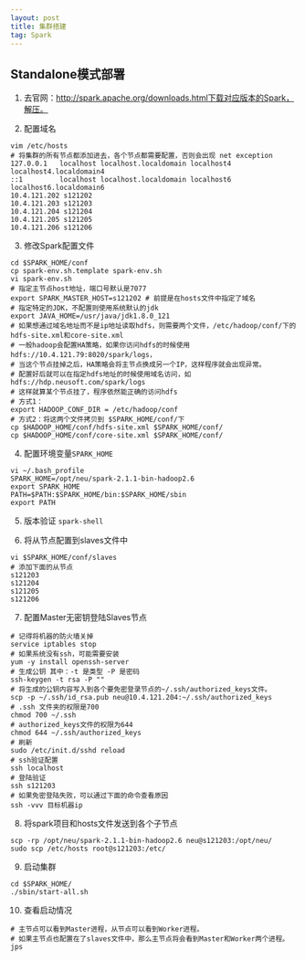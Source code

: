 ```yaml
---
layout: post
title: 集群搭建
tag: Spark
---
```


## Standalone模式部署
1. 去官网：http://spark.apache.org/downloads.html下载对应版本的Spark，解压。

2. 配置域名
```shell
vim /etc/hosts
# 将集群的所有节点都添加进去，各个节点都需要配置，否则会出现 net exception
127.0.0.1   localhost localhost.localdomain localhost4 localhost4.localdomain4
::1         localhost localhost.localdomain localhost6 localhost6.localdomain6
10.4.121.202 s121202
10.4.121.203 s121203
10.4.121.204 s121204
10.4.121.205 s121205
10.4.121.206 s121206
```

3. 修改Spark配置文件
```shell
cd $SPARK_HOME/conf
cp spark-env.sh.template spark-env.sh
vi spark-env.sh
# 指定主节点host地址，端口号默认是7077
export SPARK_MASTER_HOST=s121202 # 前提是在hosts文件中指定了域名
# 指定特定的JDK，不配置则使用系统默认的jdk
export JAVA_HOME=/usr/java/jdk1.8.0_121
# 如果想通过域名地址而不是ip地址读取hdfs，则需要两个文件，/etc/hadoop/conf/下的hdfs-site.xml和core-site.xml
# 一般hadoop会配置HA策略，如果你访问hdfs的时候使用hdfs://10.4.121.79:8020/spark/logs，
# 当这个节点挂掉之后，HA策略会将主节点换成另一个IP，这样程序就会出现异常。
# 配置好后就可以在指定hdfs地址的时候使用域名访问，如 hdfs://hdp.neusoft.com/spark/logs
# 这样就算某个节点挂了，程序依然能正确的访问hdfs
# 方式1：
export HADOOP_CONF_DIR = /etc/hadoop/conf
# 方式2：将这两个文件拷贝到 $SPARK_HOME/conf/下
cp $HADOOP_HOME/conf/hdfs-site.xml $SPARK_HOME/conf/
cp $HADOOP_HOME/conf/core-site.xml $SPARK_HOME/conf/
```

4. 配置环境变量`SPARK_HOME`
```shell
vi ~/.bash_profile
SPARK_HOME=/opt/neu/spark-2.1.1-bin-hadoop2.6
export SPARK_HOME
PATH=$PATH:$SPARK_HOME/bin:$SPARK_HOME/sbin
export PATH
```

5. 版本验证 `spark-shell`

6. 将从节点配置到slaves文件中
```shell
vi $SPARK_HOME/conf/slaves
# 添加下面的从节点
s121203
s121204
s121205
s121206
```

7. 配置Master无密钥登陆Slaves节点
```shell
# 记得将机器的防火墙关掉
service iptables stop
# 如果系统没有ssh，可能需要安装
yum -y install openssh-server
# 生成公钥 其中：-t 是类型 -P 是密码
ssh-keygen -t rsa -P ""
# 将生成的公钥内容写入到各个要免密登录节点的~/.ssh/authorized_keys文件。
scp -p ~/.ssh/id_rsa.pub neu@10.4.121.204:~/.ssh/authorized_keys
# .ssh 文件夹的权限是700
chmod 700 ~/.ssh
# authorized_keys文件的权限为644
chmod 644 ~/.ssh/authorized_keys
# 刷新
sudo /etc/init.d/sshd reload
# ssh验证配置
ssh localhost
# 登陆验证
ssh s121203
# 如果免密登陆失败，可以通过下面的命令查看原因
ssh -vvv 目标机器ip
```

8. 将spark项目和hosts文件发送到各个子节点
```shell
scp -rp /opt/neu/spark-2.1.1-bin-hadoop2.6 neu@s121203:/opt/neu/
sudo scp /etc/hosts root@s121203:/etc/ 
```

9. 启动集群
```shell
cd $SPARK_HOME/
./sbin/start-all.sh
```

10. 查看启动情况
```shell
# 主节点可以看到Master进程，从节点可以看到Worker进程。
# 如果主节点也配置在了slaves文件中，那么主节点将会看到Master和Worker两个进程。
jps 
```
